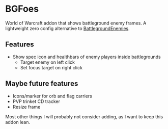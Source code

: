 # BGFoes

World of Warcraft addon that shows battleground enemy frames. A lightweight zero config alternative to [BattlegroundEnemies](https://www.curseforge.com/wow/addons/battlegroundenemies).

## Features

* Show spec icon and healthbars of enemy players inside battlegrounds
  * Target enemy on left click
  * Set focus target on right click

## Maybe future features

* Icons/marker for orb and flag carriers
* PVP trinket CD tracker
* Resize frame

Most other things I will probably not consider adding, as I want to keep this addon lean.
